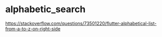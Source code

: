# alphabetic_search
https://stackoverflow.com/questions/73501220/flutter-alphabetical-list-from-a-to-z-on-right-side
